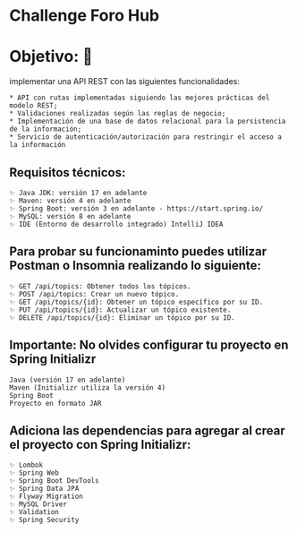 <h1>Challenge Foro Hub</h1>

# Objetivo: :dart:

implementar una API REST con las siguientes funcionalidades:

    * API con rutas implementadas siguiendo las mejores prácticas del modelo REST;
    * Validaciones realizadas según las reglas de negocio;
    * Implementación de una base de datos relacional para la persistencia de la información;
    * Servicio de autenticación/autorización para restringir el acceso a la información

<h2>Requisitos técnicos:</h2>

    ✨ Java JDK: versión 17 en adelante 
    ✨ Maven: versión 4 en adelante
    ✨ Spring Boot: versión 3 en adelante - https://start.spring.io/
    ✨ MySQL: versión 8 en adelante 
    ✨ IDE (Entorno de desarrollo integrado) IntelliJ IDEA 

<h2>Para probar su funcionaminto puedes utilizar Postman o Insomnia realizando lo siguiente: </h2>

    ✨ GET /api/topics: Obtener todos los tópicos.
    ✨ POST /api/topics: Crear un nuevo tópico.
    ✨ GET /api/topics/{id}: Obtener un tópico específico por su ID.
    ✨ PUT /api/topics/{id}: Actualizar un tópico existente.
    ✨ DELETE /api/topics/{id}: Eliminar un tópico por su ID.

  <h2>Importante: No olvides configurar tu proyecto en Spring Initializr</h2>
  
    Java (versión 17 en adelante)
    Maven (Initializr utiliza la versión 4)
    Spring Boot
    Proyecto en formato JAR

<h2>Adiciona las dependencias para agregar al crear el proyecto con Spring Initializr:</h2>

    ✨ Lombok
    ✨ Spring Web
    ✨ Spring Boot DevTools
    ✨ Spring Data JPA
    ✨ Flyway Migration
    ✨ MySQL Driver
    ✨ Validation
    ✨ Spring Security
